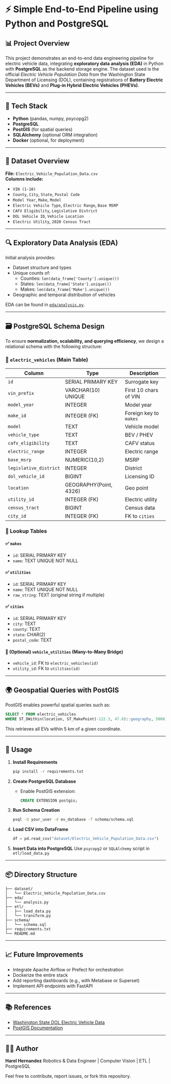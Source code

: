 # ⚡ Simple End-to-End Pipeline using Python and PostgreSQL

## 📊 Project Overview

This project demonstrates an end-to-end data engineering pipeline for electric vehicle data, integrating **exploratory data analysis (EDA)** in Python with **PostgreSQL** as the backend storage engine. The dataset used is the official *Electric Vehicle Population Data* from the Washington State Department of Licensing (DOL), containing registrations of **Battery Electric Vehicles (BEVs)** and **Plug-in Hybrid Electric Vehicles (PHEVs)**.

---

## 🧱 Tech Stack

- **Python** (pandas, numpy, psycopg2)
- **PostgreSQL**
- **PostGIS** (for spatial queries)
- **SQLAlchemy** (optional ORM integration)
- **Docker** (optional, for deployment)

---

## 📁 Dataset Overview

**File:** `Electric_Vehicle_Population_Data.csv`  
**Columns include:**
- `VIN (1-10)`
- `County`, `City`, `State`, `Postal Code`
- `Model Year`, `Make`, `Model`
- `Electric Vehicle Type`, `Electric Range`, `Base MSRP`
- `CAFV Eligibility`, `Legislative District`
- `DOL Vehicle ID`, `Vehicle Location`
- `Electric Utility`, `2020 Census Tract`

---

## 🔍 Exploratory Data Analysis (EDA)

Initial analysis provides:

- Dataset structure and types
- Unique counts of:
  - Counties: `len(data_frame['County'].unique())`
  - States: `len(data_frame['State'].unique())`
  - Makes: `len(data_frame['Make'].unique())`
- Geographic and temporal distribution of vehicles

EDA can be found in [`eda/analysis.py`](./eda/analysis.py).

---

## 🗃️ PostgreSQL Schema Design

To ensure **normalization, scalability, and querying efficiency**, we design a relational schema with the following structure:

### 📌 `electric_vehicles` (Main Table)
| Column               | Type                   | Description |
|----------------------|------------------------|-------------|
| `id`                 | SERIAL PRIMARY KEY     | Surrogate key |
| `vin_prefix`         | VARCHAR(10) UNIQUE     | First 10 chars of VIN |
| `model_year`         | INTEGER                | Model year |
| `make_id`            | INTEGER (FK)           | Foreign key to `makes` |
| `model`              | TEXT                   | Vehicle model |
| `vehicle_type`       | TEXT                   | BEV / PHEV |
| `cafv_eligibility`   | TEXT                   | CAFV status |
| `electric_range`     | INTEGER                | Electric range |
| `base_msrp`          | NUMERIC(10,2)          | MSRP |
| `legislative_district`| INTEGER               | District |
| `dol_vehicle_id`     | BIGINT                 | Licensing ID |
| `location`           | GEOGRAPHY(Point, 4326) | Geo point |
| `utility_id`         | INTEGER (FK)           | Electric utility |
| `census_tract`       | BIGINT                 | Census data |
| `city_id`            | INTEGER (FK)           | FK to `cities` |

### 🔁 Lookup Tables

#### ✅ `makes`
- `id`: SERIAL PRIMARY KEY
- `name`: TEXT UNIQUE NOT NULL

#### ✅ `utilities`
- `id`: SERIAL PRIMARY KEY
- `name`: TEXT UNIQUE NOT NULL
- `raw_string`: TEXT (original string if multiple)

#### ✅ `cities`
- `id`: SERIAL PRIMARY KEY
- `city`: TEXT
- `county`: TEXT
- `state`: CHAR(2)
- `postal_code`: TEXT

#### 🔗 (Optional) `vehicle_utilities` (Many-to-Many Bridge)
- `vehicle_id`: FK to `electric_vehicles(id)`
- `utility_id`: FK to `utilities(id)`

---

## 🌍 Geospatial Queries with PostGIS

PostGIS enables powerful spatial queries such as:

```sql
SELECT * FROM electric_vehicles
WHERE ST_DWithin(location, ST_MakePoint(-122.3, 47.6)::geography, 5000);
````

This retrieves all EVs within 5 km of a given coordinate.

---

## 🚀 Usage

1. **Install Requirements**

   ```bash
   pip install -r requirements.txt
   ```

2. **Create PostgreSQL Database**

   * Enable PostGIS extension:

     ```sql
     CREATE EXTENSION postgis;
     ```

3. **Run Schema Creation**

   ```bash
   psql -U your_user -d ev_database -f schema/schema.sql
   ```

4. **Load CSV into DataFrame**

   ```python
   df = pd.read_csv("dataset/Electric_Vehicle_Population_Data.csv")
   ```

5. **Insert Data into PostgreSQL**
   Use `psycopg2` or `SQLAlchemy` script in `etl/load_data.py`

---

## 📦 Directory Structure

```
├── dataset/
│   └── Electric_Vehicle_Population_Data.csv
├── eda/
│   └── analysis.py
├── etl/
│   ├── load_data.py
│   └── transform.py
├── schema/
│   └── schema.sql
├── requirements.txt
└── README.md
```

---

## 📈 Future Improvements

* Integrate Apache Airflow or Prefect for orchestration
* Dockerize the entire stack
* Add reporting dashboards (e.g., with Metabase or Superset)
* Implement API endpoints with FastAPI

---

## 📚 References

* [Washington State DOL Electric Vehicle Data](https://data.wa.gov/)
* [PostGIS Documentation](https://postgis.net/docs/)

---

## 🧑‍💻 Author

**Harel Hernandez**
Robotics & Data Engineer | Computer Vision | ETL | PostgreSQL

Feel free to contribute, report issues, or fork this repository.